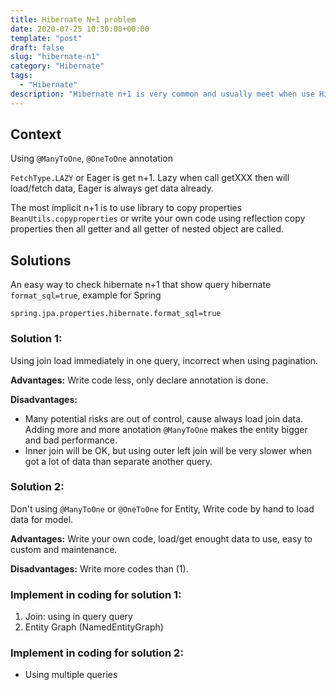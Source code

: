 ```yaml
---
title: Hibernate N+1 problem
date: 2020-07-25 10:30:00+00:00
template: "post"
draft: false
slug: "hibernate-n1"
category: "Hibernate"
tags:
  - "Hibernate"
description: "Hibernate n+1 is very common and usually meet when use Hibernate. Attention when using to get good performance."
---
```

## **Context**

Using `@ManyToOne`, `@OneToOne` annotation

`FetchType.LAZY` or Eager is get n+1. Lazy when call getXXX then will load/fetch data, Eager is always get data already.

The most implicit n+1 is to use library to copy properties `BeanUtils.copyproperties` or write your own code using reflection copy properties then all getter and all getter of nested object are called.

## **Solutions**
An easy way to check hibernate n+1 that show query hibernate `format_sql=true`, example for Spring 

```
spring.jpa.properties.hibernate.format_sql=true
```  
### **Solution 1:**
Using join load immediately in one query, incorrect when using pagination.

**Advantages:** Write code less, only declare annotation is done.

**Disadvantages:** 
  - Many potential risks are out of control, cause always load join data. Adding more and more anotation `@ManyToOne` makes the entity bigger and bad performance.
  - Inner join will be OK, but using outer left join will be very slower when got a lot of data than separate another query.

### **Solution 2:** 
Don't using `@ManyToOne` or `@OneToOne` for Entity, Write code by hand to load data for model.

**Advantages:** Write your own code, load/get enought data to use, easy to custom and maintenance.

**Disadvantages:** Write more codes than (1).

### Implement in coding for solution 1:

1. Join: using in query query
2. Entity Graph (NamedEntityGraph)

### Implement in coding for solution 2:
- Using multiple queries 
